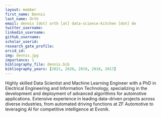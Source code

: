```yaml
---
layout: member
first_name: Dennis
last_name: Orth
email: dennis [dot] orth [at] data-science-kitchen [dot] de
twitter_username:
linkedin_username:
github_username:
scholar_userid:
research_gate_profile:
orcid_id:
img: dennis.jpg
importance: 1
bibliography_file: dennis.bib
bibliography_years: [2021, 2020, 2019, 2018, 2017]
---
```


Highly skilled Data Scientist and Machine Learning Engineer with a PhD in Electrical Engineering and Information Technology, specializing in the development and deployment of advanced algorithms for automotive applications. Extensive experience in leading data-driven projects across diverse industries, from automated driving functions at ZF Automotive to leveraging AI for competitive intelligence at Evonik. 
	
